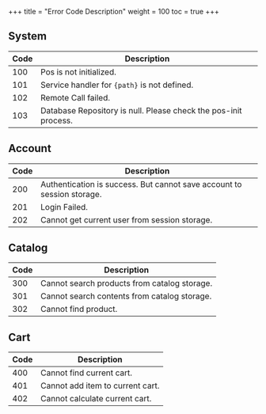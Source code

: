 +++
title = "Error Code Description"
weight = 100
toc = true
+++

## System

|Code|Description|
|---|---|
|100|Pos is not initialized.|
|101|Service handler for `{path}` is not defined.|
|102|Remote Call failed.|
|103|Database Repository is null. Please check the pos-init process.|

## Account

|Code|Description|
|---|---|
|200|Authentication is success. But cannot save account to session storage.|
|201|Login Failed.|
|202|Cannot get current user from session storage.|

## Catalog

|Code|Description|
|---|---|
|300|Cannot search products from catalog storage.|
|301|Cannot search contents from catalog storage.|
|302|Cannot find product.|

## Cart

|Code|Description|
|---|---|
|400|Cannot find current cart.|
|401|Cannot add item to current cart.|
|402|Cannot calculate current cart.|
